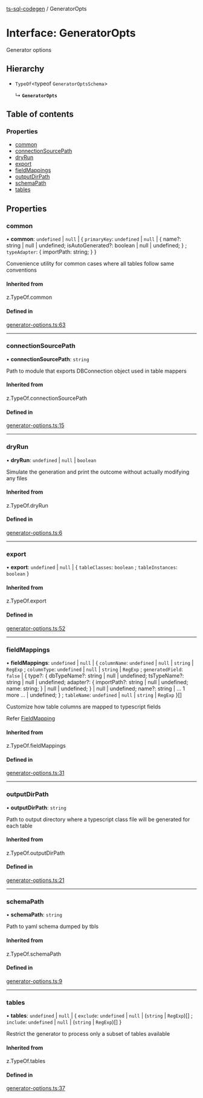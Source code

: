 [ts-sql-codegen](../README.md) / GeneratorOpts

# Interface: GeneratorOpts

Generator options

## Hierarchy

- `TypeOf`<typeof `GeneratorOptsSchema`\>

  ↳ **`GeneratorOpts`**

## Table of contents

### Properties

- [common](GeneratorOpts.md#common)
- [connectionSourcePath](GeneratorOpts.md#connectionsourcepath)
- [dryRun](GeneratorOpts.md#dryrun)
- [export](GeneratorOpts.md#export)
- [fieldMappings](GeneratorOpts.md#fieldmappings)
- [outputDirPath](GeneratorOpts.md#outputdirpath)
- [schemaPath](GeneratorOpts.md#schemapath)
- [tables](GeneratorOpts.md#tables)

## Properties

### common

• **common**: `undefined` \| ``null`` \| { `primaryKey`: `undefined` \| ``null`` \| { name?: string \| null \| undefined; isAutoGenerated?: boolean \| null \| undefined; } ; `typeAdapter`: { importPath: string; }  }

Convenience utility for common cases where all tables
follow same conventions

#### Inherited from

z.TypeOf.common

#### Defined in

[generator-options.ts:63](https://github.com/lorefnon/ts-sql-codegen/blob/807e609/src/generator-options.ts#L63)

___

### connectionSourcePath

• **connectionSourcePath**: `string`

Path to module that exports DBConnection object used in table mappers

#### Inherited from

z.TypeOf.connectionSourcePath

#### Defined in

[generator-options.ts:15](https://github.com/lorefnon/ts-sql-codegen/blob/807e609/src/generator-options.ts#L15)

___

### dryRun

• **dryRun**: `undefined` \| ``null`` \| `boolean`

Simulate the generation and print the outcome without actually modifying any files

#### Inherited from

z.TypeOf.dryRun

#### Defined in

[generator-options.ts:6](https://github.com/lorefnon/ts-sql-codegen/blob/807e609/src/generator-options.ts#L6)

___

### export

• **export**: `undefined` \| ``null`` \| { `tableClasses`: `boolean` ; `tableInstances`: `boolean`  }

#### Inherited from

z.TypeOf.export

#### Defined in

[generator-options.ts:52](https://github.com/lorefnon/ts-sql-codegen/blob/807e609/src/generator-options.ts#L52)

___

### fieldMappings

• **fieldMappings**: `undefined` \| ``null`` \| { `columnName`: `undefined` \| ``null`` \| `string` \| `RegExp` ; `columnType`: `undefined` \| ``null`` \| `string` \| `RegExp` ; `generatedField`: ``false`` \| { type?: { dbTypeName?: string \| null \| undefined; tsTypeName?: string \| null \| undefined; adapter?: { importPath?: string \| null \| undefined; name: string; } \| null \| undefined; } \| null \| undefined; name?: string \| ... 1 more ... \| undefined; } ; `tableName`: `undefined` \| ``null`` \| `string` \| `RegExp`  }[]

Customize how table columns are mapped to typescript fields

Refer [FieldMapping](FieldMapping.md)

#### Inherited from

z.TypeOf.fieldMappings

#### Defined in

[generator-options.ts:31](https://github.com/lorefnon/ts-sql-codegen/blob/807e609/src/generator-options.ts#L31)

___

### outputDirPath

• **outputDirPath**: `string`

Path to output directory where a typescript class file will be generated for each table

#### Inherited from

z.TypeOf.outputDirPath

#### Defined in

[generator-options.ts:21](https://github.com/lorefnon/ts-sql-codegen/blob/807e609/src/generator-options.ts#L21)

___

### schemaPath

• **schemaPath**: `string`

Path to yaml schema dumped by tbls

#### Inherited from

z.TypeOf.schemaPath

#### Defined in

[generator-options.ts:9](https://github.com/lorefnon/ts-sql-codegen/blob/807e609/src/generator-options.ts#L9)

___

### tables

• **tables**: `undefined` \| ``null`` \| { `exclude`: `undefined` \| ``null`` \| (`string` \| `RegExp`)[] ; `include`: `undefined` \| ``null`` \| (`string` \| `RegExp`)[]  }

Restrict the generator to process only a subset of tables
available

#### Inherited from

z.TypeOf.tables

#### Defined in

[generator-options.ts:37](https://github.com/lorefnon/ts-sql-codegen/blob/807e609/src/generator-options.ts#L37)
